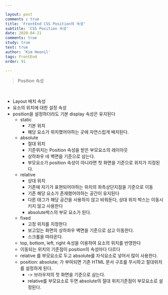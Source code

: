 ```yaml
---

layout: post
comments : true
title: 'FrontEnd CSS Position의 속성'
subtitle: 'CSS Position 속성'
date: 2020-04-21
comments: true
study: true
text: true
author: 'Kim Heonil'
tags: FrontEnd
order: 91

---
```


> Position 속성

<br>

- Layout 배치 속성
- 요소의 위치에 대한 설정 속성
- position을 설정하더라도 기본 display 속성은 유지된다
  - static
    - 기본 위치
    - 해당 요소가 위치했어야하는 곳에 자연스럽게 배치된다.
  - absolute
    - 절대 위치
    - 기준위치는 Position 속성을 받은 부모요소의 레이아웃
    - 상하좌우 네 벽면을 기준으로 삼는다.
    - 부모요소가 position 속성이 아니라면 첫 화면을 기준으로 위치가 지정된다.
  - relative
    - 상대 위치
    - 기존에 자기가 표현되어야하는 위치의 좌측상단지점을 기준으로 이동
    - 기존 해당 요소가 존재했어야하는 공간이 유지된다
    - 다른 태그가 해당 공간을 사용하지 않고 비워둔다, 상대 위치 박스는 이동시키지 않고 사용한다
    - absolute박스의 부모 요소가 된다.
  - fixed
    - 고정 위치를 지정한다
    - 보고있는 화면의 상하좌우 벽면을 기준으로 삼고 이동한다.
    - 스크롤을 따라온다.
  - top, bottom, left, right 속성을 이용하여 요소의 위치를 반영한다
  - 이동되는 위치의 기준점이 position의 속성마다 다르다
  - relative 를 부모요소로 두고 absolute를 자식요소로 넣어서 많이 사용한다.
  - position: absolute; 가 부여되면 기존 HTML 문서 구조를 무시하고 절대위치를 설정하게 된다.
    - -> 브라우저의 첫 화면을 기준으로 삼는다.
    - relative를 부모요소로 두면 absolute의 절대 위치기준점이 부모요소로 설정된다.


<br><br>
